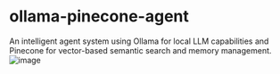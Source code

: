 # ollama-pinecone-agent
An intelligent agent system using Ollama for local LLM capabilities and Pinecone for vector-based semantic search and memory management.
![image](https://github.com/user-attachments/assets/ee7bc9aa-d4ba-48fe-8500-a4f7fd8df4cb)
